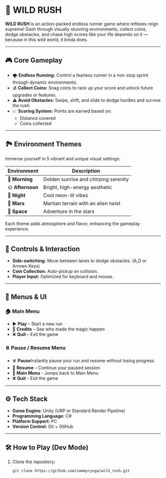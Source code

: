 # 🚀 WILD RUSH

**WILD RUSH** is an action-packed endless runner game where reflexes reign supreme! Dash through visually stunning environments, collect coins, dodge obstacles, and chase high scores like your life depends on it — because in this wild world, it kinda does.

---

## 🎮 Core Gameplay

- 🌪️ **Endless Running:** Control a fearless runner in a non-stop sprint through dynamic environments.
- 💰 **Collect Coins:** Snag coins to rack up your score and unlock future upgrades or features.
- ⚠️ **Avoid Obstacles:** Swipe, shift, and slide to dodge hurdles and survive the rush.
- 📈 **Scoring System:** Points are earned based on:
  - Distance covered
  - Coins collected

---

## 🏞️ Environment Themes

Immerse yourself in 5 vibrant and unique visual settings:

| Environment | Description |
|-------------|-------------|
| 🌅 **Morning** | Golden sunrise and chirping serenity |
| 🌞 **Afternoon** | Bright, high-energy aesthetic |
| 🌃 **Night** | Cool neon-lit vibes |
| 🔴 **Mars** | Martian terrain with an alien twist |
| 🌌 **Space** | Adventure in the stars |

Each theme adds atmosphere and flavor, enhancing the gameplay experience.

---

## 🧭 Controls & Interaction

- **Side-switching:** Move between lanes to dodge obstacles. (A,D or Arrows Keys)
- **Coin Collection:** Auto-pickup on collision.
- **Player Input:** Optimized for keyboard and mouse.

---

## 🧩 Menus & UI

### 🏠 Main Menu

- ▶️ **Play** – Start a new run
- 🙏 **Credits** – See who made the magic happen
- ❌ **Quit** – Exit the game

### ⏸️ Pause / Resume Menu

- ⏸️ **Pause**Instantly pause your run and resume without losing progress
- 🔄 **Resume** – Continue your paused session
- 🏡 **Main Menu** - Jumps back to Main Menu
- ❌ **Quit** - Exit the game

---

## ⚙️ Tech Stack

- **Game Engine:** Unity (URP or Standard Render Pipeline)
- **Programming Language:** C#
- **Platform Support:** PC 
- **Version Control:** Git + GitHub

---

## 🛠️ How to Play (Dev Mode)

1. Clone the repository:
   ```bash
   git clone https://github.com/sammyryuga/wild_rush.git
